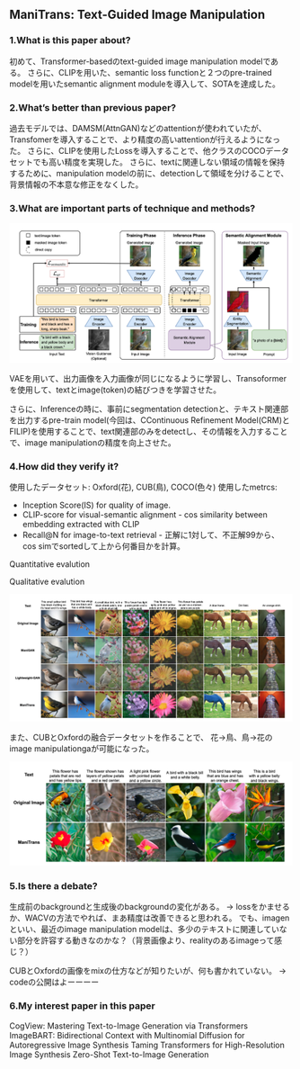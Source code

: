 ## ManiTrans: Text-Guided Image Manipulation

### 1.What is this paper about?

初めて、Transformer-basedのtext-guided image manipulation modelである。
さらに、CLIPを用いた、semantic loss functionと２つのpre-trained modelを用いたsemantic alignment moduleを導入して、SOTAを達成した。


### 2.What’s better than previous paper?

過去モデルでは、DAMSM(AttnGAN)などのattentionが使われていたが、Transfomerを導入することで、より精度の高いattentionが行えるようになった。
さらに、CLIPを使用したLossを導入することで、他クラスのCOCOデータセットでも高い精度を実現した。
さらに、textに関連しない領域の情報を保持するために、manipulation modelの前に、detectionして領域を分けることで、背景情報の不本意な修正をなくした。

### 3.What are important parts of technique and methods?

![compare](../../../img/ManiTrans_model.png) 

VAEを用いて、出力画像を入力画像が同じになるように学習し、Transoformerを使用して、textとimage(token)の結びつきを学習させた。

さらに、Inferenceの時に、事前にsegmentation detectionと、テキスト関連部を出力するpre-train model(今回は、CContinuous Refinement Model(CRM)とFILIP)を使用することで、text関連部のみをdetectし、その情報を入力することで、image manipulationの精度を向上させた。

### 4.How did they verify it?

使用したデータセット: Oxford(花), CUB(鳥), COCO(色々)
使用したmetrcs:
- Inception Score(IS) for quality of image.
- CLIP-score for visual-semantic alignment - cos similarity between embedding extracted with CLIP
- Recall@N for image-to-text retrieval - 正解に1対して、不正解99から、cos simでsortedして上から何番目かを計算。

Quantitative evalution


Qualitative evalution

![compare](../../../img/ManiTrans_quality.png) 

また、CUBとOxfordの融合データセットを作ることで、
花→鳥、鳥→花のimage manipulationgaが可能になった。

![compare](../../../img/ManiTrans_quality_change.png) 

### 5.Is there a debate?

生成前のbackgroundと生成後のbackgroundの変化がある。
→ lossをかませるか、WACVの方法でやれば、まあ精度は改善できると思われる。
でも、imagenといい、最近のimage manipulation modelは、多少のテキストに関連していない部分を許容する動きなのかな？（背景画像より、realityのあるimageって感じ？）

CUBとOxfordの画像をmixの仕方などが知りたいが、何も書かれていない。
→ codeの公開はよーーーー

### 6.My interest paper in this paper
CogView: Mastering Text-to-Image Generation via Transformers
ImageBART: Bidirectional Context with Multinomial Diffusion for Autoregressive Image Synthesis
Taming Transformers for High-Resolution Image Synthesis
Zero-Shot Text-to-Image Generation